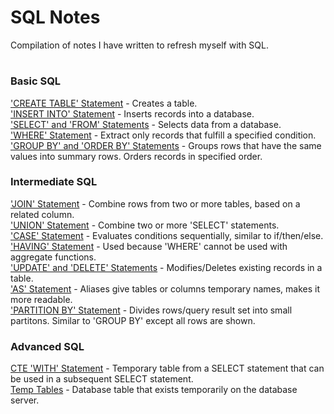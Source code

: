 # SQL Notes
Compilation of notes I have written to refresh myself with SQL.
# 
### Basic SQL
['CREATE TABLE' Statement](Basic%20SQL/CREATE_TABLE.sql) - Creates a table.<br />
['INSERT INTO' Statement](Basic%20SQL/INSERT_INTO.sql) - Inserts records into a database.<br /> 
['SELECT' and 'FROM' Statements](Basic%20SQL/SELECT_FROM.sql) - Selects data from a database.<br />
['WHERE' Statement](Basic%20SQL/WHERE.sql) - Extract only records that fulfill a specified condition.<br />
['GROUP BY' and 'ORDER BY' Statements](Basic%20SQL/GROUP_BY_ORDER_BY.sql) - Groups rows that have the same values into summary rows. Orders records in specified order.<br />

### Intermediate SQL
['JOIN' Statement](2_Intermediate%20SQL/JOINS.sql) - Combine rows from two or more tables, based on a related column.<br /> 
['UNION' Statement](2_Intermediate%20SQL/UNIONS.sql) - Combine two or more 'SELECT' statements.<br /> 
['CASE' Statement](2_Intermediate%20SQL/CASE.sql) - Evaluates conditions sequentially, similar to if/then/else.<br /> 
['HAVING' Statement](2_Intermediate%20SQL/HAVING.sql) - Used because 'WHERE' cannot be used with aggregate functions.<br /> 
['UPDATE' and 'DELETE' Statements](2_Intermediate%20SQL/UPDATE_DELETE.sql) - Modifies/Deletes existing records in a table.<br /> 
['AS' Statement](2_Intermediate%20SQL/AS.sql) - Aliases give tables or columns temporary names, makes it more readable.<br /> 
['PARTITION BY' Statement](2_Intermediate%20SQL/PARTITION_BY.sql) - Divides rows/query result set into small partitons. Similar to 'GROUP BY' except all rows are shown.<br /> 

### Advanced SQL
[CTE 'WITH' Statement](3_Advanced%20SQL/CTE_WITH.sql) - Temporary table from a SELECT statement that can be used in a subsequent SELECT statement.<br />
[Temp Tables](Basic%20SQL/TEMP_TABLE.sql) - Database table that exists temporarily on the database server.<br />
